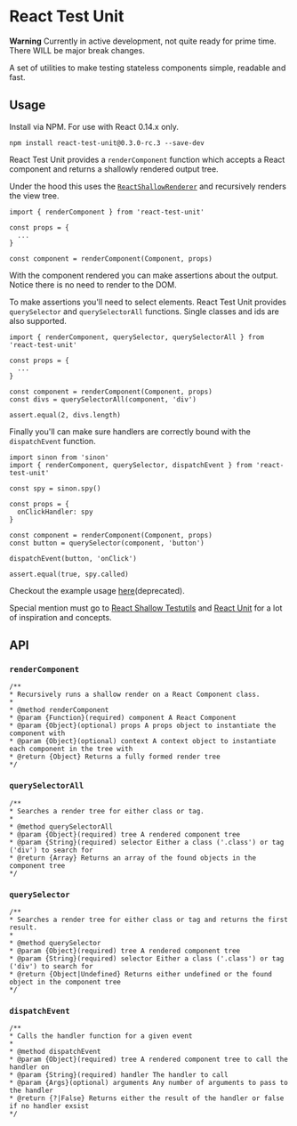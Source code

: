# React Test Unit

<strong>Warning</strong> Currently in active development, not quite ready for prime time. There WILL be major break changes.

A set of utilities to make testing stateless components simple, readable and fast.

## Usage

Install via NPM. For use with React 0.14.x only.

```
npm install react-test-unit@0.3.0-rc.3 --save-dev
```

React Test Unit provides a `renderComponent` function which accepts a React component and returns a shallowly rendered output tree.

Under the hood this uses the [`ReactShallowRenderer`](https://facebook.github.io/react/docs/test-utils.html#shallow-rendering) and recursively renders the view tree.

```
import { renderComponent } from 'react-test-unit'

const props = {
  ...
}

const component = renderComponent(Component, props)
```

With the component rendered you can make assertions about the output. Notice there is no need to render to the DOM.

To make assertions you'll need to select elements. React Test Unit provides `querySelector` and `querySelectorAll` functions. Single classes and ids are also supported.

```
import { renderComponent, querySelector, querySelectorAll } from 'react-test-unit'

const props = {
  ...
}

const component = renderComponent(Component, props)
const divs = querySelectorAll(component, 'div')

assert.equal(2, divs.length)
```

Finally you'll can make sure handlers are correctly bound with the `dispatchEvent` function.

```
import sinon from 'sinon'
import { renderComponent, querySelector, dispatchEvent } from 'react-test-unit'

const spy = sinon.spy()

const props = {
  onClickHandler: spy
}

const component = renderComponent(Component, props)
const button = querySelector(component, 'button')

dispatchEvent(button, 'onClick')

assert.equal(true, spy.called)
```

Checkout the example usage [here](https://github.com/jarsbe/react-testing-kit)(deprecated).

Special mention must go to [React Shallow Testutils](https://github.com/sheepsteak/react-shallow-testutils) and [React Unit](https://github.com/pzavolinsky/react-unit) for a lot of inspiration and concepts.

## API

### `renderComponent`

```
/**
* Recursively runs a shallow render on a React Component class.
*
* @method renderComponent
* @param {Function}(required) component A React Component
* @param {Object}(optional) props A props object to instantiate the component with
* @param {Object}(optional) context A context object to instantiate each component in the tree with
* @return {Object} Returns a fully formed render tree
*/
```

### `querySelectorAll`

```
/**
* Searches a render tree for either class or tag.
*
* @method querySelectorAll
* @param {Object}(required) tree A rendered component tree
* @param {String}(required) selector Either a class ('.class') or tag ('div') to search for
* @return {Array} Returns an array of the found objects in the component tree
*/
```

### `querySelector`

```
/**
* Searches a render tree for either class or tag and returns the first result.
*
* @method querySelector
* @param {Object}(required) tree A rendered component tree
* @param {String}(required) selector Either a class ('.class') or tag ('div') to search for
* @return {Object|Undefined} Returns either undefined or the found object in the component tree
*/
```

### `dispatchEvent`

```
/**
* Calls the handler function for a given event
*
* @method dispatchEvent
* @param {Object}(required) tree A rendered component tree to call the handler on
* @param {String}(required) handler The handler to call
* @param {Args}(optional) arguments Any number of arguments to pass to the handler
* @return {?|False} Returns either the result of the handler or false if no handler exsist
*/
```
